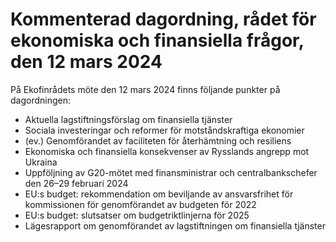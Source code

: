 # Kommenterad dagordning, rådet för ekonomiska och finansiella frågor, den 12 mars 2024

På Ekofinrådets möte den 12 mars 2024 finns följande punkter på dagordningen:

* Aktuella lagstiftningsförslag om finansiella tjänster
* Sociala investeringar och reformer för motståndskraftiga ekonomier
* (ev.) Genomförandet av faciliteten för återhämtning och resiliens
* Ekonomiska och finansiella konsekvenser av Rysslands angrepp mot Ukraina
* Uppföljning av G20\-mötet med finansministrar och centralbankschefer den 26–29 februari 2024
* EU:s budget: rekommendation om beviljande av ansvarsfrihet för kommissionen för genomförandet av budgeten för 2022
* EU:s budget: slutsatser om budgetriktlinjerna för 2025
* Lägesrapport om genomförandet av lagstiftningen om finansiella tjänster
